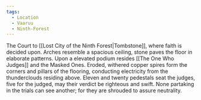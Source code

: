 ```yaml
---
tags:
  - Location
  - Vaaruu
  - Ninth-Forest
---
```

The Court to [[Lost City of the Ninth Forest|Tombstone]], where faith is decided upon. 
Arches resemble a spacious ceiling, stone paves the floor in elaborate patterns. 
Upon a elevated podium resides [[The One Who Judges]] and the Masked Ones. 
Eroded, withered copper spires form the corners and pillars of the flooring, conducting electricity from the thunderclouds residing above. 
Eleven and twenty pedestals seat the judges, five for the judged, may their verdict be righteous and swift. 
None partaking in the trials can see another; for they are shrouded to assure neutrality. 
